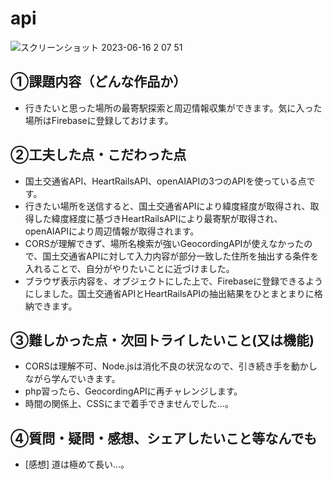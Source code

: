 # api
![スクリーンショット 2023-06-16 2 07 51](https://github.com/yuufujita/api/assets/132199877/52449264-8697-4369-af90-425dc630cc4c)

## ①課題内容（どんな作品か）
- 行きたいと思った場所の最寄駅探索と周辺情報収集ができます。気に入った場所はFirebaseに登録しておけます。

## ②工夫した点・こだわった点
- 国土交通省API、HeartRailsAPI、openAIAPIの3つのAPIを使っている点です。
- 行きたい場所を送信すると、国土交通省APIにより緯度経度が取得され、取得した緯度経度に基づきHeartRailsAPIにより最寄駅が取得され、openAIAPIにより周辺情報が取得されます。
- CORSが理解できず、場所名検索が強いGeocordingAPIが使えなかったので、国土交通省APIに対して入力内容が部分一致した住所を抽出する条件を入れることで、自分がやりたいことに近づけました。
- ブラウザ表示内容を、オブジェクトにした上で、Firebaseに登録できるようにしました。国土交通省APIとHeartRailsAPIの抽出結果をひとまとまりに格納できます。

## ③難しかった点・次回トライしたいこと(又は機能)
- CORSは理解不可、Node.jsは消化不良の状況なので、引き続き手を動かしながら学んでいきます。
- php習ったら、GeocordingAPIに再チャレンジします。
- 時間の関係上、CSSにまで着手できませんでした…。

## ④質問・疑問・感想、シェアしたいこと等なんでも
- [感想] 道は極めて長い…。
